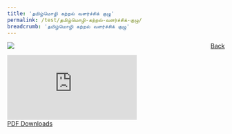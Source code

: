```yaml
---
title: 'தமிழ்மொழி கற்றல் வளர்ச்சிக் குழு'
permalink: /test/தமிழ்மொழி-கற்றல்-வளர்ச்சிக்-குழு/
breadcrumb: 'தமிழ்மொழி கற்றல் வளர்ச்சிக் குழு'
---
```

<a href="/gallery/தமிழ்மொழிக்-காட்சிக்கூடம்-d/community-partners2/" style="float:right;">Back</a>
 <img src="/images/TLLPC-TL2.jpg"> <br/>
<div class="video-container">
  <iframe src="https://www.youtube.com/embed/d6fmLlW8eoE" frameborder="0" allow="accelerometer; autoplay; encrypted-media; gyroscope; picture-in-picture" allowfullscreen></iframe></div>
<a href="/Sharing-Sessions/01-website-exhibitor-template-pdf.pdf" download>PDF Downloads</a>
